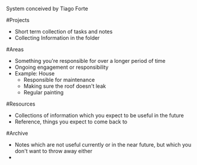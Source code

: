 System conceived by Tiago Forte

#Projects
- Short term collection of tasks and notes
- Collecting Information in the folder

#Areas
- Something you're responsible for over a longer period of time
- Ongoing engagement or responsibility
- Example: House
	- Responsible for maintenance
	- Making sure the roof doesn't leak
	- Regular painting

#Resources
- Collections of information which you expect to be useful in the future
- Reference, things you expect to come back to

#Archive
- Notes which are not useful currently or in the near future, but which you don't want to throw away either
- 

